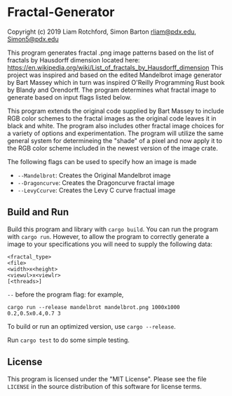 # Fractal-Generator

Copyright (c) 2019 
Liam Rotchford, Simon Barton
rliam@pdx.edu, Simon5@pdx.edu

This program generates fractal .png image patterns based on the list of fractals by Hausdorff dimension located here: https://en.wikipedia.org/wiki/List_of_fractals_by_Hausdorff_dimension  This project was inspired and based on the edited Mandelbrot image generator by Bart Massey which in turn was inspired O'Reilly Programming Rust book by Blandy and Orendorff. The program determines what fractal image to generate based on input flags listed below.

This program extends the original code supplied by Bart Massey to include RGB color schemes to the fractal images as the original code leaves it in black and white. The program also includes other fractal image choices for a variety of options and experimentation. The program will utilize the same general system for determineing the "shade" of a pixel and now apply it to the RGB color scheme included in the newest version of the image crate.

The following flags can be used to specify how an image is made
* `--Mandelbrot`:   Creates the Original Mandelbrot image
* `--Dragoncurve`:  Creates the Dragoncurve fractal image
* `--LevyCcurve`:   Creates the Levy C curve fractual image

## Build and Run

Build this program and library with `cargo build`. You can
run the program with `cargo run`. However, to allow the program to correctly generate a image to your specifications you will need to supply the following data:
    
    <fractal_type>
    <file>
    <width>x<height>
    <viewul>x<viewlr>
    [<threads>]

`--` before the program flag: for example,

    cargo run --release mandelbrot mandelbrot.png 1000x1000 0.2,0.5x0.4,0.7 3
    

To build or run an optimized version, use `cargo --release`.

Run `cargo test` to do some simple testing.

## License

This program is licensed under the "MIT License".  Please
see the file `LICENSE` in the source distribution of this
software for license terms.
